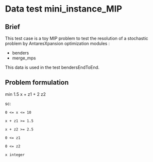 # Data test mini_instance_MIP

## Brief

This test case is a toy MIP problem to test the resolution of a stochastic problem by AntaresXpansion optimization modules :

* benders
* merge_mps

This data is used in the test bendersEndToEnd.

## Problem formulation

min 1.5 x + z1 + 2 z2

sc:

    0 <= x <= 10

    x + z1 >= 1.5

    x + z2 >= 2.5

    0 <= z1

    0 <= z2

    x integer
    